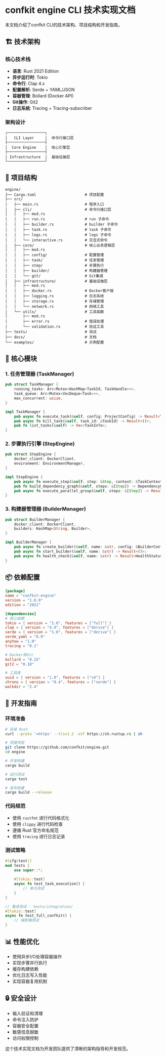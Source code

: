  # confkit engine CLI 技术实现文档

本文档介绍了confkit CLI的技术架构、项目结构和开发指南。

## 🏗️ 技术架构

### 核心技术栈

- **语言**: Rust 2021 Edition
- **异步运行时**: Tokio
- **命令行**: Clap 4.x
- **配置解析**: Serde + YAML/JSON
- **容器管理**: Bollard (Docker API)
- **Git操作**: Git2
- **日志系统**: Tracing + Tracing-subscriber

### 架构设计

```
┌─────────────────┐
│   CLI Layer     │  命令行接口层
├─────────────────┤
│  Core Engine    │  核心引擎层
├─────────────────┤
│ Infrastructure  │  基础设施层
└─────────────────┘
```

## 📁 项目结构

```
engine/
├── Cargo.toml                      # 项目配置
├── src/
│   ├── main.rs                     # 程序入口
│   ├── cli/                        # 命令行接口层
│   │   ├── mod.rs
│   │   ├── run.rs                  # run 子命令
│   │   ├── builder.rs              # builder 子命令
│   │   ├── task.rs                 # task 子命令
│   │   ├── logs.rs                 # logs 子命令
│   │   └── interactive.rs          # 交互式命令
│   ├── core/                       # 核心业务逻辑层
│   │   ├── mod.rs
│   │   ├── config/                 # 配置管理
│   │   ├── task/                   # 任务管理
│   │   ├── step/                   # 步骤执行
│   │   ├── builder/                # 构建器管理
│   │   └── git/                    # Git集成
│   ├── infrastructure/             # 基础设施层
│   │   ├── mod.rs
│   │   ├── docker.rs               # Docker客户端
│   │   ├── logging.rs              # 日志系统
│   │   ├── storage.rs              # 存储管理
│   │   └── network.rs              # 网络工具
│   └── utils/                      # 工具函数
│       ├── mod.rs
│       ├── error.rs                # 错误处理
│       └── validation.rs           # 验证工具
├── tests/                          # 测试
├── docs/                           # 文档
└── examples/                       # 示例配置
```

## 🔧 核心模块

### 1. 任务管理器 (TaskManager)

```rust
pub struct TaskManager {
    running_tasks: Arc<Mutex<HashMap<TaskId, TaskHandle>>>,
    task_queue: Arc<Mutex<VecDeque<Task>>>,
    max_concurrent: usize,
}

impl TaskManager {
    pub async fn execute_task(&self, config: ProjectConfig) -> Result<TaskResult>;
    pub async fn kill_task(&self, task_id: &TaskId) -> Result<()>;
    pub fn list_tasks(&self) -> Vec<TaskInfo>;
}
```

### 2. 步骤执行引擎 (StepEngine)

```rust
pub struct StepEngine {
    docker_client: DockerClient,
    environment: EnvironmentManager,
}

impl StepEngine {
    pub async fn execute_step(&self, step: &Step, context: &TaskContext) -> Result<StepResult>;
    pub fn build_dependency_graph(&self, steps: &[Step]) -> DependencyGraph;
    pub async fn execute_parallel_group(&self, steps: &[Step]) -> Result<Vec<StepResult>>;
}
```

### 3. 构建器管理器 (BuilderManager)

```rust
pub struct BuilderManager {
    docker_client: DockerClient,
    builders: HashMap<String, Builder>,
}

impl BuilderManager {
    pub async fn create_builder(&self, name: &str, config: &BuilderConfig) -> Result<()>;
    pub async fn start_builder(&self, name: &str) -> Result<()>;
    pub async fn health_check(&self, name: &str) -> Result<HealthStatus>;
}
```

## 📦 依赖配置

```toml
[package]
name = "confkit-engine"
version = "1.0.0"
edition = "2021"

[dependencies]
# 核心依赖
tokio = { version = "1.0", features = ["full"] }
clap = { version = "4.4", features = ["derive"] }
serde = { version = "1.0", features = ["derive"] }
serde_yaml = "0.9"
anyhow = "1.0"
tracing = "0.1"

# Docker和Git
bollard = "0.15"
git2 = "0.18"

# 工具库
uuid = { version = "1.0", features = ["v4"] }
chrono = { version = "0.4", features = ["serde"] }
walkdir = "2.4"
```

## 🚀 开发指南

### 环境准备

```bash
# 安装 Rust
curl --proto '=https' --tlsv1.2 -sSf https://sh.rustup.rs | sh

# 克隆项目
git clone https://github.com/confkit/engine.git
cd engine

# 开发构建
cargo build

# 运行测试
cargo test

# 发布构建
cargo build --release
```

### 代码规范

- 使用 `rustfmt` 进行代码格式化
- 使用 `clippy` 进行代码检查
- 遵循 Rust 官方命名规范
- 使用 `tracing` 进行日志记录

### 测试策略

```rust
#[cfg(test)]
mod tests {
    use super::*;
    
    #[tokio::test]
    async fn test_task_execution() {
        // 单元测试
    }
}

// 集成测试 - tests/integration/
#[tokio::test]
async fn test_full_confkit() {
    // 端到端测试
}
```

## 📊 性能优化

- 使用异步I/O处理容器操作
- 实现步骤并行执行
- 缓存构建依赖
- 优化日志写入性能
- 实现容器复用机制

## 🔒 安全设计

- 输入验证和清理
- 命令注入防护
- 容器安全配置
- 敏感信息脱敏
- 访问权限控制

这个技术实现文档为开发团队提供了清晰的架构指导和开发规范。
